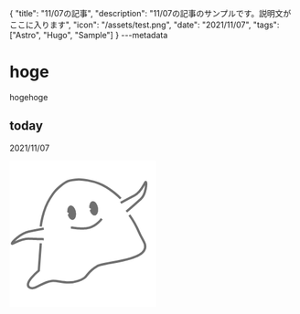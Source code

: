 {
  "title": "11/07の記事",
  "description": "11/07の記事のサンプルです。説明文がここに入ります",
  "icon": "/assets/test.png",
  "date": "2021/11/07",
  "tags": ["Astro", "Hugo", "Sample"]
}
---metadata

# hoge
hogehoge

## today
2021/11/07

![img](/assets/test.png)